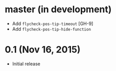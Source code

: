 master (in development)
=======================

- Add `flycheck-pos-tip-timeout` [GH-9]
- Add `flycheck-pos-tip-hide-function`

0.1 (Nov 16, 2015)
==================

- Initial release
